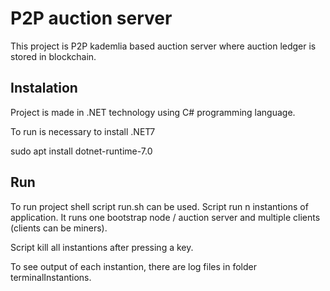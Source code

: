 # P2P auction server
This project is P2P kademlia based auction server where auction ledger is stored in blockchain.

## Instalation
Project is made in .NET technology using C# programming language. 

To run is necessary to install .NET7

sudo apt install dotnet-runtime-7.0

## Run
To run project shell script run.sh can be used. Script run n instantions of application. It runs one bootstrap node / auction server and multiple clients (clients can be miners).

Script kill all instantions after pressing a key.

To see output of each instantion, there are log files in folder terminalInstantions.